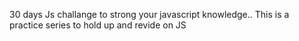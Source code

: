 30 days Js challange to strong your javascript knowledge..
This  is a practice series to hold up and revide on JS